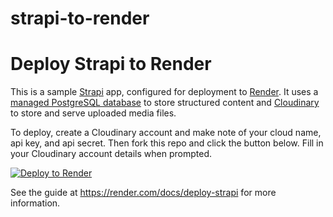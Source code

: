 # strapi-to-render
# Deploy Strapi to Render

This is a sample [Strapi](https://strapi.io/) app, configured for deployment to [Render](https://render.com). It uses a [managed PostgreSQL database](https://render.com/docs/databases) to store structured content and [Cloudinary](https://cloudinary.com) to store and serve uploaded media files.

To deploy, create a Cloudinary account and make note of your cloud name, api key, and api secret. Then fork this repo and click the button below. Fill in your Cloudinary account details when prompted.

[![Deploy to Render](https://render.com/images/deploy-to-render-button.svg)](https://render.com/deploy)

See the guide at https://render.com/docs/deploy-strapi for more information.
